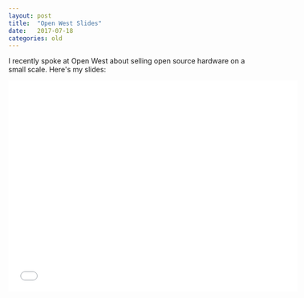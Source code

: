 ```yaml
---
layout: post
title:  "Open West Slides"
date:   2017-07-18
categories: old
---
```


I recently spoke at Open West about selling open source hardware on a small scale. Here's my slides:

<iframe src="//slides.com/daviddegraw/deck/embed" width="576" height="420" scrolling="no" frameborder="0" webkitallowfullscreen mozallowfullscreen allowfullscreen></iframe>
